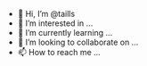 - 👋 Hi, I’m @taills
- 👀 I’m interested in ...
- 🌱 I’m currently learning ...
- 💞️ I’m looking to collaborate on ...
- 📫 How to reach me ...

<!---
taills/taills is a ✨ special ✨ repository because its `README.md` (this file) appears on your GitHub profile.
You can click the Preview link to take a look at your changes.
--->
